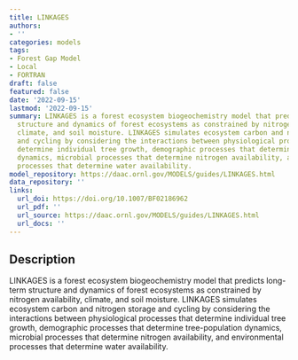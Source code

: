 ```yaml
---
title: LINKAGES
authors:
- ''
categories: models
tags:
- Forest Gap Model
- Local
- FORTRAN
draft: false
featured: false
date: '2022-09-15'
lastmod: '2022-09-15'
summary: LINKAGES is a forest ecosystem biogeochemistry model that predicts long-term
  structure and dynamics of forest ecosystems as constrained by nitrogen availability,
  climate, and soil moisture. LINKAGES simulates ecosystem carbon and nitrogen storage
  and cycling by considering the interactions between physiological processes that
  determine individual tree growth, demographic processes that determine tree-population
  dynamics, microbial processes that determine nitrogen availability, and environmental
  processes that determine water availability.
model_repository: https://daac.ornl.gov/MODELS/guides/LINKAGES.html
data_repository: ''
links:
  url_doi: https://doi.org/10.1007/BF02186962
  url_pdf: ''
  url_source: https://daac.ornl.gov/MODELS/guides/LINKAGES.html
  url_docs: ''
---
```


## Description

LINKAGES is a forest ecosystem biogeochemistry model that predicts long-term structure and dynamics of forest ecosystems as constrained by nitrogen availability, climate, and soil moisture. LINKAGES simulates ecosystem carbon and nitrogen storage and cycling by considering the interactions between physiological processes that determine individual tree growth, demographic processes that determine tree-population dynamics, microbial processes that determine nitrogen availability, and environmental processes that determine water availability.

